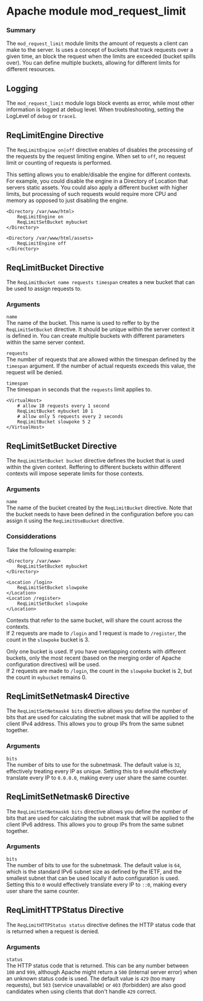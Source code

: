 # Apache module mod_request_limit

### Summary
The `mod_request_limit` module limits the amount of requests a client can make to the server. Is uses a concept of
buckets that track requests over a given time, an block the request when the limits are exceeded (bucket spills over).
You can define multiple buckets, allowing for different limits for different resources. 

## Logging
The `mod_request_limit` module logs block events as error, while most other information is logged at debug level.
When troubleshooting, setting the LogLevel of `debug` or `trace1`. 

## ReqLimitEngine Directive
The `ReqLimitEngine on|off` directive enables of disables the processing of the requests by the request limiting engine.
When set to `off`, no request limit or counting of requests is performed. 

This setting allows you to enable/disable the engine for different contexts. For example, you could disable the engine
in a Directory of Location that servers static assets. You could also apply a different bucket with higher limits,
but processing of such requests would require more CPU and memory as opposed to just disabling the engine.

```
<Directory /var/www/html>
    ReqLimitEngine on
    ReqLimitSetBucket mybucket
</Directory>

<Directory /var/www/html/assets>
    ReqLimitEngine off
</Directory>
```

## ReqLimitBucket Directive
The `ReqLimitBucket name requests timespan` creates a new bucket that can be used to assign requests to.

### Arguments
`name`  
The name of the bucket. This name is used to reffer to by the `ReqLimitSetBucket` directive. 
It should be unique within the server context it is defined in. You can create multiple buckets with
different parameters within the same server context.

`requests`  
The number of requests that are allowed within the timespan defined by the `timespan` argument.
If the number of actual requests exceeds this value, the request will be denied.

`timespan`  
The timespan in seconds that the `requests` limit applies to.

```
<VirtualHost>
    # allow 10 requests every 1 second
    ReqLimitBucket mybucket 10 1
    # allow only 5 requests every 2 seconds
    ReqLimitBucket slowpoke 5 2
</VirtualHost>
```

## ReqLimitSetBucket Directive
The `ReqLimitSetBucket bucket` directive defines the bucket that is used within the given context.
Reffering to different buckets within different contexts will impose seperate limits for those contexts. 

### Arguments
`name`  
The name of the bucket created by the `ReqLimitBucket` directive. Note that the bucket needs to have been defined
in the configuration before you can assign it using the `ReqLimitUseBucket` directive.

### Considderations
Take the following example:
```
<Directory /var/www>
    ReqLimitSetBucket mybucket
</Directory>

<Location /login>
    ReqLimitSetBucket slowpoke
</Location>
<Location /register>
    ReqLimitSetBucket slowpoke
</Location>
```

Contexts that refer to the same bucket, will share the count across the contexts.  
If 2 requests are made to `/login` and 1 request is made to `/register`, the count in the `slowpoke` bucket is 3.

Only one bucket is used. If you have overlapping contexts with different buckets, only the most recent
(based on the merging order of Apache configuration directives) will be used.  
If 2 requests are made to `/login`, the count in the `slowpoke` bucket is 2, but the count in `mybucket` remains 0.

## ReqLimitSetNetmask4 Directive
The `ReqLimitSetNetmask4 bits` directive allows you define the number of bits that are used for calculating the
subnet mask that will be applied to the client IPv4 address. This allows you to group IPs from the same subnet together.

### Arguments
`bits`  
The number of bits to use for the subnetmask. The default value is `32`, effectively treating every IP as unique.
Setting this to `0` would effectively translate every IP to `0.0.0.0`, making every user share the same counter.   

## ReqLimitSetNetmask6 Directive
The `ReqLimitSetNetmask6 bits` directive allows you define the number of bits that are used for calculating the
subnet mask that will be applied to the client IPv6 address. This allows you to group IPs from the same subnet together.

### Arguments
`bits`  
The number of bits to use for the subnetmask. The default value is `64`, which is the standard IPv6 subnet size
as defined by the IETF, and the smallest subnet that can be used locally if auto configuration is used.
Setting this to `0` would effectively translate every IP to `::0`, making every user share the same counter.   

## ReqLimitHTTPStatus Directive
The `ReqLimitHTTPStatus status` directive defines the HTTP status code that is returned when a request is denied.

### Arguments
`status`  
The HTTP status code that is returned. This can be any number between `100` and `999`, although Apache might
return a `500` (internal server error) when an unknown status code is used.
The default value is `429` (too many requests), but `503` (service unavailable) or `403` (forbidden) are also
good candidates when using clients that don't handle `429` correct.
